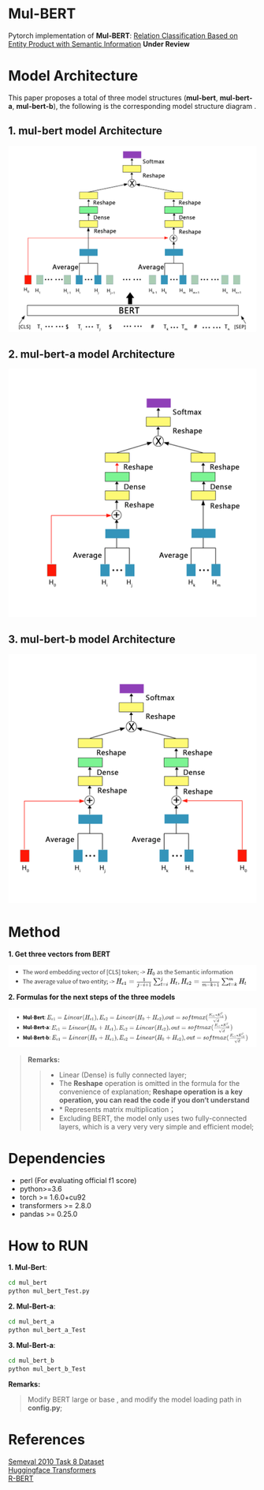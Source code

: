 # Mul-BERT

Pytorch implementation of **Mul-BERT**:  [Relation Classification Based on Entity Product with Semantic Information](http://) **Under Review**

# Model Architecture
<!--
![mul-bert model](images/mul-bert.png)
![mul-bert-a model](images/mul-bert-a.png)
![mul-bert-b model](images/mul-bert-b.png)
height="100" width="100"
<img src="https://github.com/DongPoLI/Mul-BERT/raw/main/images/mul-bert.png" width="25%" height="25%"
-->

This paper proposes a total of three model structures (**mul-bert**, **mul-bert-a**, **mul-bert-b**), the following is the corresponding model structure diagram .
## 1. mul-bert model Architecture
<center>

<img src="https://github.com/DongPoLI/Mul-BERT/raw/main/images/mul-bert.png" width="800">  

</center>

## 2. mul-bert-a model Architecture
<center>

<img src="https://github.com/DongPoLI/Mul-BERT/raw/main/images/mul-bert-a.png" width="600">  

</center>

## 3. mul-bert-b model Architecture
<center>

<img src="https://github.com/DongPoLI/Mul-BERT/raw/main/images/mul-bert-b.png" width="600">  

</center>

# Method
**1. Get three vectors from BERT**
<!--
  * The word embedding vector of [CLS]  token;  ->  **$H_0$**  as the Semantic information
  * The average value of two entity;  ->  **$H_{e1}=\frac{1}{j-i+1}\sum_{t=i}^{j}H_t$**, **$H_{e2}=\frac{1}{m-k+1}\sum_{t=k}^{m}H_t$**
-->
![formula 1](images/formula1.png)
**2. Formulas for the next steps of the three models**
<!--
* **Mul-Bert**:   $E_{e1}=Linear(H_{e1})$,  $ E_{e2} = Linear(H_0 + H_{e2}) $,$out = softmax(\frac{E_{e1}*E_{e2}^T}{\sqrt{d}})$
* **Mul-Bert-a**: $ E_{e1}=Linear(H_0 + H_{e1}) $, $E_{e2}=Linear(H_{e2})$,   $out = softmax(\frac{E_{e1}*E_{e2}^T}{\sqrt{d}})$
* **Mul-Bert-b**:   $ E_{e1}=Linear(H_0 + H_{e1}) $, $E_{e2}=Linear(H_0 + H_{e2})$,   $out = softmax(\frac{E_{e1}*E_{e2}^T}{\sqrt{d}})$
-->
![formula](images/formulat.png)

> **Remarks:**
>> * Linear (Dense)  is fully connected layer;
>> * The **Reshape** operation is omitted in the formula for the convenience of explanation;  **Reshape operation is a key operation, you can read the code if you don‘t understand**
>> * \*  Represents matrix multiplication；
>> *  Excluding BERT, the model  only uses two fully-connected layers, which is a very very very simple and efficient model;

# Dependencies
* perl (For evaluating official f1 score)
* python>=3.6
* torch   >= 1.6.0+cu92
* transformers  >=  2.8.0
* pandas    >=   0.25.0

# How to RUN
**1. Mul-Bert**:
```bash 
cd mul_bert
python mul_bert_Test.py
```


**2. Mul-Bert-a**:
```bash
cd mul_bert_a
python mul_bert_a_Test
```

**3. Mul-Bert-a**:
```bash
cd mul_bert_b
python mul_bert_b_Test
```
**Remarks:**
> Modify BERT large or base , and modify the model loading path in **config.py**;

# References
[Semeval 2010 Task 8 Dataset](https://drive.google.com/file/d/0B_jQiLugGTAkMDQ5ZjZiMTUtMzQ1Yy00YWNmLWJlZDYtOWY1ZDMwY2U4YjFk/view?sort=name&layout=list&num=50)  
[Huggingface Transformers](https://github.com/huggingface/transformers)  
[R-BERT](https://github.com/monologg/R-BERT)





 